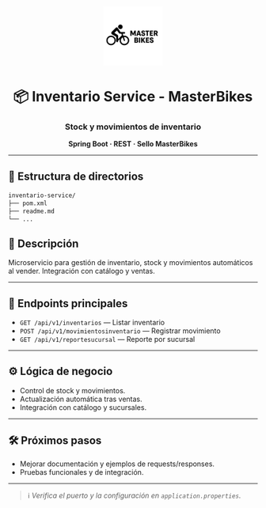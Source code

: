 <div align="center">
  <img src="../frontend/images/logo.svg" alt="MasterBikes" width="120"/>
  <h1>📦 Inventario Service - MasterBikes</h1>
  <h3>Stock y movimientos de inventario</h3>
  <p><b>Spring Boot · REST · Sello MasterBikes</b></p>
</div>

---

## 📁 Estructura de directorios

```text
inventario-service/
├── pom.xml
├── readme.md
└── ...
```

## 🚦 Descripción

Microservicio para gestión de inventario, stock y movimientos automáticos al vender. Integración con catálogo y ventas.

---

## 🔗 Endpoints principales

- `GET /api/v1/inventarios` — Listar inventario
- `POST /api/v1/movimientosinventario` — Registrar movimiento
- `GET /api/v1/reportesucursal` — Reporte por sucursal

---

## ⚙️ Lógica de negocio

- Control de stock y movimientos.
- Actualización automática tras ventas.
- Integración con catálogo y sucursales.

---

## 🛠️ Próximos pasos

- Mejorar documentación y ejemplos de requests/responses.
- Pruebas funcionales y de integración.

---

> ℹ️ *Verifica el puerto y la configuración en `application.properties`.*